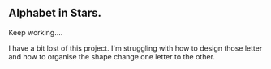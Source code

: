 ## Alphabet in Stars.

Keep working....

I have a bit lost of this project. I'm struggling with how to design those letter and how to organise the shape change one letter to the other. 